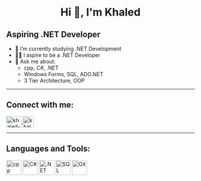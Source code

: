 <h1 align="center"> Hi 👋, I'm Khaled </h1>

## Aspiring .NET Developer

- 🌱 I’m currently studying .NET Development  
- 👨‍💻 I aspire to be a .NET Developer  
- 💬 Ask me about:  
  - cpp, C#, .NET  
  - Windows Forms, SQL, ADO.NET  
  - 3 Tier Architecture, OOP  

---
## Connect with me:
<p align="left">  
  <a href="https://linkedin.com/in/khaled-abu-al-majd-427454326" target="blank">  
    <img align="center" src="https://raw.githubusercontent.com/rahuldkjain/github-profile-readme-generator/master/src/images/icons/Social/linked-in-alt.svg" alt="khaled-abu-al-majd" height="30" width="40" />  
  </a>  
  <a href="https://github.com/KhaledAbuAl-Majd" target="blank">  
    <img align="center" src="https://github.githubassets.com/images/modules/logos_page/GitHub-Mark.png" alt="khaled-abual-majd" height="30" width="30" />  
  </a>  
</p>  

---

## Languages and Tools:
<p align="left">
  <img src="https://cdn.jsdelivr.net/gh/devicons/devicon/icons/cplusplus/cplusplus-original.svg" alt="cpp" width="40" height="40"/>
  <img src="https://cdn.jsdelivr.net/gh/devicons/devicon/icons/csharp/csharp-original.svg" alt="C#" width="40" height="40"/>
 <img src="https://upload.wikimedia.org/wikipedia/commons/7/7d/Microsoft_.NET_logo.svg" alt=".NET Logo" width="40" height="40"/>
  <img src="https://cdn.jsdelivr.net/gh/devicons/devicon/icons/microsoftsqlserver/microsoftsqlserver-plain.svg" alt="SQL Server" width="40" height="40"/>
  <img src="https://cdn.jsdelivr.net/gh/devicons/devicon/icons/git/git-original.svg" alt="Git" width="40" height="40"/>
</p>
